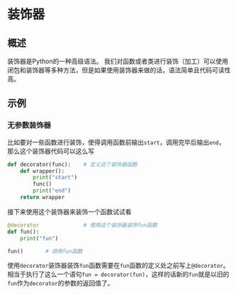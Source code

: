 # 装饰器

## 概述

装饰器是Python的一种高级语法。
我们对函数或者类进行装饰（加工）可以使用闭包和装饰器等多种方法，但是如果使用装饰器来做的话，语法简单且代码可读性高。

## 示例

### 无参数装饰器

比如要对一些函数进行装饰，使得调用函数前输出`start`，调用完毕后输出`end`，那么这个装饰器代码可以这么写

```python
def decorator(func):    # 定义这个装饰器函数
    def wrapper():
        print("start")
        func()
        print("end")
    return wrapper
```

接下来使用这个装饰器来装饰一个函数试试看

```python
@decorator              # 使用这个装饰器装饰fun函数
def fun():
    print("fun")

fun()       # 调用fun函数
```

使用`decorator`装饰器装饰`fun`函数需要在`fun`函数的定义处之前写上`@decorator`。
相当于执行了这么一个语句`fun = decorator(fun)`，这样的话新的`fun`就是以旧的`fun`作为`decorator`的参数的返回值了。
